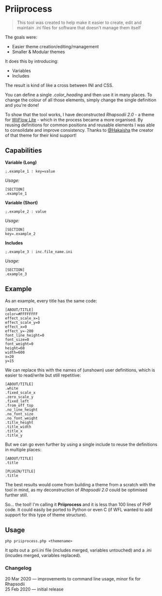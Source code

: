 # Priiprocess

> This tool was created to help make it easier to create, edit and maintain .ini files for software that doesn't manage them itself

The goals were:

* Easier theme creation/editing/management
* Smaller & Modular themes

It does this by introducing:

* Variables
* Includes

The result is kind of like a cross between INI and CSS. 

You can define a single *.color_heading* and then use it in many places. To change the colour of all those elements, simply change the single definition and you're done!

To show that the tool works, I have deconstructed *Rhapsodii 2.0* - a theme for [WiiFlow Lite](https://github.com/Fledge68/WiiFlow_Lite) - which in the process became a more organised. By reusing definitions for common positions and reusable elements I was able to consolidate and improve consistency. Thanks to [@Hakaisha](https://github.com/Hakaisha) the creator of that theme for their kind support!

## Capabilities

**Variable (Long)**

    ;.example_1	: key=value

  _Usage:_

    [SECTION]
    .example_1

**Variable (Short)**


    ;.example_2	: value

  _Usage:_

    [SECTION]
    key=.example_2

**Includes**

    ;.example_3	: inc.file_name.ini

  _Usage:_

    [SECTION]
    .example_3

## Example

As an example, every title has the same code:

	[ABOUT/TITLE]
	color=#FFFFFFFF
	effect_scale_x=1
	effect_scale_y=0
	effect_x=0
	effect_y=-200
	font_line_height=0
	font_size=0
	font_weight=0
	height=60
	width=600
	x=20
	y=15

We can replace this with the names of (unshown) user definitions, which is easier to read/write but still repetitive:

	[ABOUT/TITLE]
	.white
	.fixed_scale_x
	.zero_scale_y
	.fixed_left
	.from_off_top
	.no_line_height
	.no_font_size
	.no_font_weight
	.title_height
	.title_width
	.title_x
	.title_y

But we can go even further by using a single include to reuse the definitions in multiple places:

	[ABOUT/TITLE]
	.title

	[PLUGIN/TITLE]
	.title

The best results would come from building a theme from a scratch with the tool in mind, as my deconstruction of *Rhapsodii 2.0* could be optimised further still.

So... the tool! I'm calling it **Priiprocess** and it is less than 100 lines of PHP code. It could easily be ported to Python or even C (if WFL wanted to add support for this type of theme structure).

## Usage

    php priiprocess.php <themename>

It spits out a <themename>.prii.ini file (includes merged, variables untouched) and a <themename>.ini (incudes merged, variables replaced).

### Changelog
20 Mar 2020 — improvements to command line usage, minor fix for Rhapsodii  
25 Feb 2020 — initial release  
